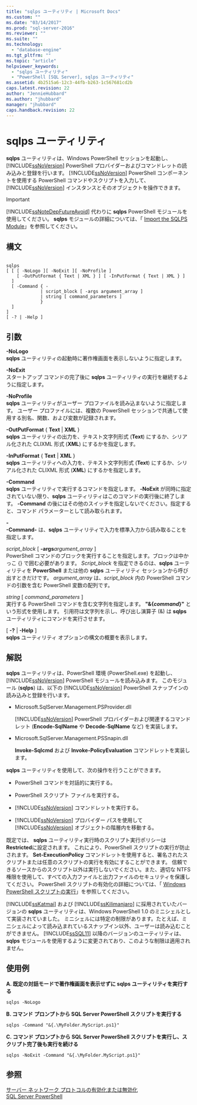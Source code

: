 ```yaml
---
title: "sqlps ユーティリティ | Microsoft Docs"
ms.custom: ""
ms.date: "03/14/2017"
ms.prod: "sql-server-2016"
ms.reviewer: ""
ms.suite: ""
ms.technology: 
  - "database-engine"
ms.tgt_pltfrm: ""
ms.topic: "article"
helpviewer_keywords: 
  - "sqlps ユーティリティ"
  - "PowerShell [SQL Server], sqlps ユーティリティ"
ms.assetid: 4b2515a6-12c3-44fb-b263-1c567681cd2b
caps.latest.revision: 22
author: "JennieHubbard"
ms.author: "jhubbard"
manager: "jhubbard"
caps.handback.revision: 22
---
```

# sqlps ユーティリティ
  **sqlps** ユーティリティは、Windows PowerShell セッションを起動し、 [!INCLUDE[ssNoVersion](../includes/ssnoversion-md.md)] PowerShell プロバイダーおよびコマンドレットの読み込みと登録を行います。 [!INCLUDE[ssNoVersion](../includes/ssnoversion-md.md)] PowerShell コンポーネントを使用する PowerShell コマンドやスクリプトを入力して、 [!INCLUDE[ssNoVersion](../includes/ssnoversion-md.md)] インスタンスとそのオブジェクトを操作できます。  
  
> [!IMPORTANT]  
>  [!INCLUDE[ssNoteDepFutureAvoid](../includes/ssnotedepfutureavoid-md.md)] 代わりに **sqlps** PowerShell モジュールを使用してください。 **sqlps** モジュールの詳細については、「 [Import the SQLPS Module](../relational-databases/scripting/import-the-sqlps-module.md)」を参照してください。  
  
## 構文  
  
```  
  
sqlps   
[ [ [ -NoLogo ][ -NoExit ][ -NoProfile ]  
    [ -OutPutFormat { Text | XML } ] [ -InPutFormat { Text | XML } ]  
  ]  
  [ -Command { -  
             | script_block [ -args argument_array ]  
             | string [ command_parameters ]  
             }  
  ]  
]  
[ -? | -Help ]  
```  
  
## 引数  
 **-NoLogo**  
 **sqlps** ユーティリティの起動時に著作権画面を表示しないように指定します。  
  
 **-NoExit**  
 スタートアップ コマンドの完了後に **sqlps** ユーティリティの実行を継続するように指定します。  
  
 **-NoProfile**  
 **sqlps** ユーティリティがユーザー プロファイルを読み込まないように指定します。 ユーザー プロファイルには、複数の PowerShell セッションで共通して使用する別名、関数、および変数が記録されます。  
  
 **-OutPutFormat** { **Text** | **XML** }  
 **sqlps** ユーティリティの出力を、テキスト文字列形式 (**Text**) にするか、シリアル化された CLIXML 形式 (**XML**) にするかを指定します。  
  
 **-InPutFormat** { **Text** | **XML** }  
 **sqlps** ユーティリティへの入力を、テキスト文字列形式 (**Text**) にするか、シリアル化された CLIXML 形式 (**XML**) にするかを指定します。  
  
 **-Command**  
 **sqlps** ユーティリティで実行するコマンドを指定します。 **-NoExit** が同時に指定されていない限り、**sqlps** ユーティリティはこのコマンドの実行後に終了します。 **-Command** の後にはその他のスイッチを指定しないでください。指定すると、コマンド パラメーターとして読み取られます。  
  
 **-**  
 **-Command-** は、**sqlps** ユーティリティで入力を標準入力から読み取ることを指定します。  
  
 *script_block* [ **-args***argument_array* ]  
 PowerShell コマンドのブロックを実行することを指定します。ブロックは中かっこ {} で囲む必要があります。 *Script_block* を指定できるのは、**sqlps** ユーティリティを **PowerShell** または他の **sqlps** ユーティリティ セッションから呼び出すときだけです。 *argument_array* は、*script_block* 内の PowerShell コマンドの引数を含む PowerShell 変数の配列です。  
  
 *string* [ *command_parameters* ]  
 実行する PowerShell コマンドを含む文字列を指定します。 **"&{***command***}"** という形式を使用します。 引用符は文字列を示し、呼び出し演算子 (&) は **sqlps** ユーティリティにコマンドを実行させます。  
  
 [ **-?** | **-Help** ]  
 **sqlps** ユーティリティ オプションの構文の概要を表示します。  
  
## 解説  
 **sqlps** ユーティリティは、PowerShell 環境 (PowerShell.exe) を起動し、[!INCLUDE[ssNoVersion](../includes/ssnoversion-md.md)] PowerShell モジュールを読み込みます。 このモジュール (**sqlps**) は、以下の [!INCLUDE[ssNoVersion](../includes/ssnoversion-md.md)] PowerShell スナップインの読み込みと登録を行います。  
  
-   Microsoft.SqlServer.Management.PSProvider.dll  
  
     [!INCLUDE[ssNoVersion](../includes/ssnoversion-md.md)] PowerShell プロバイダーおよび関連するコマンドレット (**Encode-SqlName** や **Decode-SqlName** など) を実装します。  
  
-   Microsoft.SqlServer.Management.PSSnapin.dll  
  
     **Invoke-Sqlcmd** および **Invoke-PolicyEvaluation** コマンドレットを実装します。  
  
 **sqlps** ユーティリティを使用して、次の操作を行うことができます。  
  
-   PowerShell コマンドを対話的に実行する。  
  
-   PowerShell スクリプト ファイルを実行する。  
  
-   [!INCLUDE[ssNoVersion](../includes/ssnoversion-md.md)] コマンドレットを実行する。  
  
-   [!INCLUDE[ssNoVersion](../includes/ssnoversion-md.md)] プロバイダー パスを使用して [!INCLUDE[ssNoVersion](../includes/ssnoversion-md.md)] オブジェクトの階層内を移動する。  
  
 既定では、 **sqlps** ユーティリティ実行時のスクリプト実行ポリシーは **Restricted**に設定されます。 これにより、PowerShell スクリプトの実行が防止されます。 **Set-ExecutionPolicy** コマンドレットを使用すると、署名されたスクリプトまたは任意のスクリプトの実行を有効にすることができます。 信頼できるソースからのスクリプト以外は実行しないでください。また、適切な NTFS 権限を使用して、すべての入力ファイルと出力ファイルのセキュリティを保護してください。 PowerShell スクリプトの有効化の詳細については、「 [Windows PowerShell スクリプトの実行](http://go.microsoft.com/fwlink/?LinkId=103166)」を参照してください。  
  
 [!INCLUDE[ssKatmai](../includes/sskatmai-md.md)] および [!INCLUDE[ssKilimanjaro](../includes/sskilimanjaro-md.md)] に採用されていたバージョンの **sqlps** ユーティリティは、Windows PowerShell 1.0 のミニシェルとして実装されていました。 ミニシェルには特定の制限があります。たとえば、ミニシェルによって読み込まれているスナップイン以外、ユーザーは読み込むことができません。 [!INCLUDE[ssSQL11](../includes/sssql11-md.md)] 以降のバージョンのユーティリティは、**sqlps** モジュールを使用するように変更されており、このような制限は適用されません。  
  
## 使用例  
 **A. 既定の対話モードで著作権画面を表示せずに sqlps ユーティリティを実行する**  
  
```  
sqlps -NoLogo  
```  
  
 **B. コマンド プロンプトから SQL Server PowerShell スクリプトを実行する**  
  
```  
sqlps -Command "&{.\MyFolder.MyScript.ps1}"  
```  
  
 **C. コマンド プロンプトから SQL Server PowerShell スクリプトを実行し、スクリプト完了後も実行を続ける**  
  
```  
sqlps -NoExit -Command "&{.\MyFolder.MyScript.ps1}"  
```  
  
## 参照  
 [サーバー ネットワーク プロトコルの有効化または無効化](../database-engine/configure-windows/enable-or-disable-a-server-network-protocol.md)   
 [SQL Server PowerShell](../relational-databases/scripting/sql-server-powershell.md)  
  
  